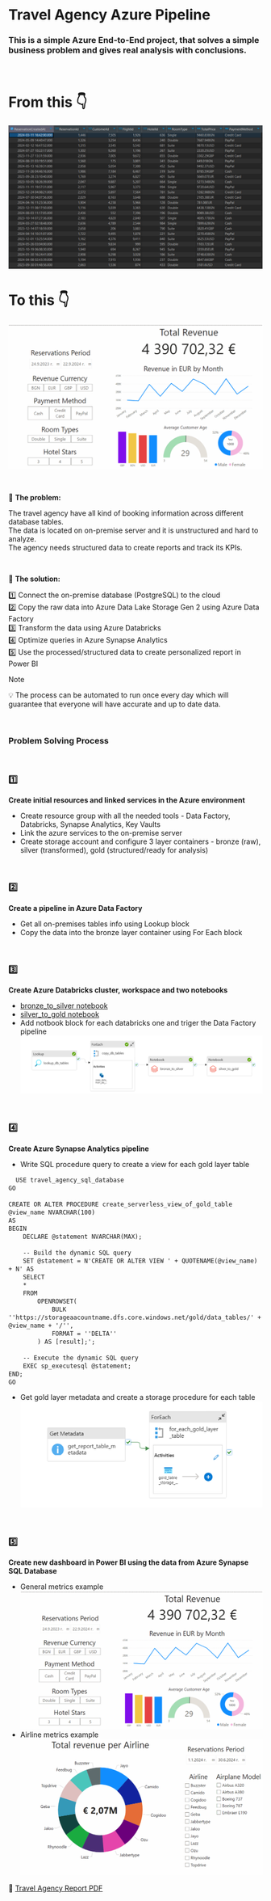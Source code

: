 # Travel Agency Azure Pipeline


### This is a simple Azure End-to-End project, that solves a simple business problem and gives real analysis with conclusions.

<br>

# From this 👇

![alt text](https://github.com/BogdanTopalov/Travel-Agency-Azure-Pipeline/blob/main/images/reservations_data_preview.png "reservations data")


# To this 👇

![alt text](https://github.com/BogdanTopalov/Travel-Agency-Azure-Pipeline/blob/main/gifs/Travel%20Agency%20General%20Dashboard.gif "dashboard")

<br>


🧩 **The problem:**  

The travel agency have all kind of booking information across different database tables.  
The data is located on on-premise server and it is unstructured and hard to analyze.   
The agency needs structured data to create reports and track its KPIs.  

<br>

🧠 **The solution:**  

1️⃣ Connect the on-premise database (PostgreSQL) to the cloud  
2️⃣ Copy the raw data into Azure Data Lake Storage Gen 2 using Azure Data Factory  
3️⃣ Transform the data using Azure Databricks  
4️⃣ Optimize queries in Azure Synapse Analytics  
5️⃣ Use the processed/structured data to create personalized report in Power BI  

> [!NOTE]
> 💡 The process can be automated to run once every day which will guarantee that everyone will have accurate and up to date data.

<br>

### Problem Solving Process

<br>

### 1️⃣  
**Create initial resources and linked services in the Azure environment**  
- Create resource group with all the needed tools - Data Factory, Databricks, Synapse Analytics, Key Vaults
- Link the azure services to the on-premise server
- Create storage account and configure 3 layer containers - bronze (raw), silver (transformed), gold (structured/ready for analysis)

<br>

### 2️⃣  
**Create a pipeline in Azure Data Factory**
- Get all on-premises tables info using Lookup block
- Copy the data into the bronze layer container using For Each block 

<br>

### 3️⃣  
**Create Azure Databricks cluster, workspace and two notebooks**
- [bronze_to_silver notebook](https://github.com/BogdanTopalov/Travel-Agency-Azure-Pipeline/blob/main/databricks/bronze-to-silver.ipynb)
- [silver_to_gold notebook](https://github.com/BogdanTopalov/Travel-Agency-Azure-Pipeline/blob/main/databricks/silver_to_gold.ipynb)
- Add notbook block for each databricks one and triger the Data Factory pipeline
![alt text](https://github.com/BogdanTopalov/Travel-Agency-Azure-Pipeline/blob/main/images/data_factory_pipeline.png "data factory pipeline")

<br>

### 4️⃣  
**Create Azure Synapse Analytics pipeline**
- Write SQL procedure query to create a view for each gold layer table
```
  USE travel_agency_sql_database
GO

CREATE OR ALTER PROCEDURE create_serverless_view_of_gold_table @view_name NVARCHAR(100)
AS
BEGIN
    DECLARE @statement NVARCHAR(MAX);

    -- Build the dynamic SQL query
    SET @statement = N'CREATE OR ALTER VIEW ' + QUOTENAME(@view_name) + N' AS
    SELECT 
    * 
    FROM 
        OPENROWSET(
            BULK ''https://storageaacountname.dfs.core.windows.net/gold/data_tables/' + @view_name + '/'',
            FORMAT = ''DELTA''
        ) AS [result];';

    -- Execute the dynamic SQL query
    EXEC sp_executesql @statement;
END;
GO
```
- Get gold layer metadata and create a storage procedure for each table
![alt text](https://github.com/BogdanTopalov/Travel-Agency-Azure-Pipeline/blob/main/images/synapse_analytics_pipeline.png "synapse pipeline")

<br>

### 5️⃣  
**Create new dashboard in Power BI using the data from Azure Synapse SQL Database**
- General metrics example
![](https://github.com/BogdanTopalov/Travel-Agency-Azure-Pipeline/blob/main/gifs/Travel%20Agency%20General%20Dashboard.gif)
- Airline metrics example
![](https://github.com/BogdanTopalov/Travel-Agency-Azure-Pipeline/blob/main/gifs/Travel%20Agency%20Airline%20Dashboard.gif)

📓 [Travel Agency Report PDF](https://github.com/BogdanTopalov/Travel-Agency-Azure-Pipeline/blob/main/dashboard/travel_agency_dashboard.pdf)

